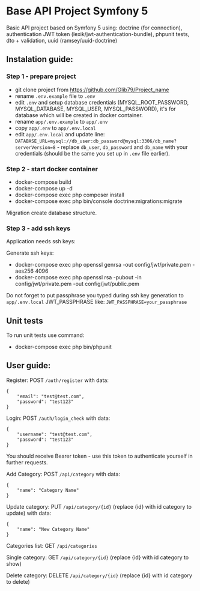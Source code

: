 # Base API Project Symfony 5

Basic API project based on Symfony 5 using: doctrine (for connection), authentication JWT token (lexik/jwt-authentication-bundle), phpunit tests, dto + validation, uuid (ramsey/uuid-doctrine)

## Instalation guide:

### Step 1 - prepare project
- git clone project from https://github.com/Glib79/Project_name
- rename `.env.example` file to `.env`
- edit `.env` and setup database credentials (MYSQL_ROOT_PASSWORD, MYSQL_DATABASE, MYSQL_USER, MYSQL_PASSWORD), it's for database which will be created in docker container.
- rename `app/.env.example` to `app/.env`
- copy `app/.env` to `app/.env.local`
- edit `app/.env.local` and update line: `DATABASE_URL=mysql://db_user:db_password@mysql:3306/db_name?serverVersion=8` - replace `db_user`, `db_password` and `db_name` with your credentials (should be the same you set up in `.env` file earlier).

### Step 2 - start docker container
- docker-compose build
- docker-compose up -d
- docker-compose exec php composer install
- docker-compose exec php bin/console doctrine:migrations:migrate

Migration create database structure.

### Step 3 - add ssh keys
Application needs ssh keys:

Generate ssh keys:
- docker-compose exec php openssl genrsa -out config/jwt/private.pem -aes256 4096
- docker-compose exec php openssl rsa -pubout -in config/jwt/private.pem -out config/jwt/public.pem

Do not forget to put passphrase you typed during ssh key generation to `app/.env.local` JWT_PASSPHRASE like:
`JWT_PASSPHRASE=your_passphrase`

## Unit tests

To run unit tests use command:
- docker-compose exec php bin/phpunit

## User guide:

Register: POST `/auth/register` with data:

    {
	    "email": "test@test.com",
	    "password": "test123"
    }

Login: POST `/auth/login_check` with data:

    {
        "username": "test@test.com",
        "password": "test123"
    }

You should receive Bearer token - use this token to authenticate yourself in further requests.

Add Category: POST `/api/category` with data:

	{
		"name": "Category Name"
	}

Update category: PUT `/api/category/{id}` (replace {id} with id category to update) with data:

	{
		"name": "New Category Name"
	}
	
Categories list: GET `/api/categories`

Single category: GET `/api/category/{id}`  (replace {id} with id category to show)

Delete category: DELETE `/api/category/{id}`  (replace {id} with id category to delete)
